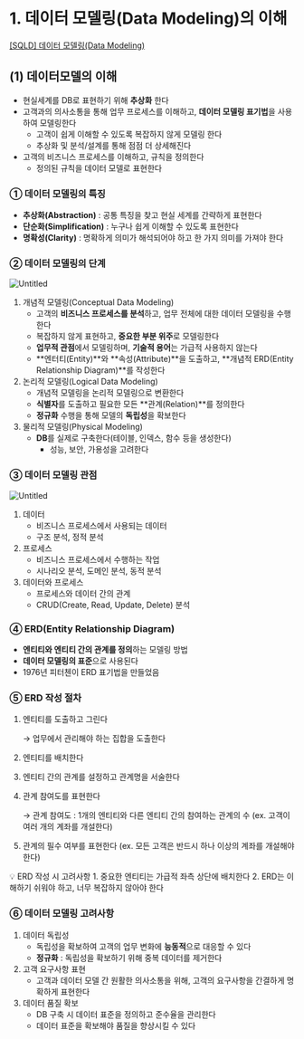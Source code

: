 # 1. 데이터 모델링(Data Modeling)의 이해

[[SQLD] 데이터 모델링(Data Modeling)](https://starrykss.tistory.com/1612)

## (1) 데이터모델의 이해

- 현실세계를 DB로 표현하기 위해 **추상화** 한다
- 고객과의 의사소통을 통해 업무 프로세스를 이해하고, **데이터 모델링 표기법**을 사용하여 모델링한다
    - 고객이 쉽게 이해할 수 있도록 복잡하지 않게 모델링 한다
    - 추상화 및 분석/설계를 통해 점점 더 상세해진다
- 고객의 비즈니스 프로세스를 이해하고, 규칙을 정의한다
    - 정의된 규칙을 데이터 모델로 표현한다

### ① 데이터 모델링의 특징

- **추상화(Abstraction)** : 공통 특징을 찾고 현실 세계를 간략하게 표현한다
- **단순화(Simplification)** : 누구나 쉽게 이해할 수 있도록 표현한다
- **명확성(Clarity)** : 명확하게 의미가 해석되어야 하고 한 가지 의미를 가져야 한다

### ② 데이터 모델링의 단계

![Untitled](https://prod-files-secure.s3.us-west-2.amazonaws.com/71038378-9840-4fca-a3e2-589b51c4bfb7/180e8cb0-f4bd-496a-9173-763614a5fc50/Untitled.png)

1. 개념적 모델링(Conceptual Data Modeling)
    - 고객의 **비즈니스 프로세스를 분석**하고, 업무 전체에 대한 데이터 모델링을 수행한다
    - 복잡하지 않게 표현하고, **중요한 부분 위주**로 모델링한다
    - **업무적 관점**에서 모델링하며, **기술적 용어**는 가급적 사용하지 않는다
    - **엔터티(Entity)**와 **속성(Attribute)**을 도출하고, **개념적 ERD(Entity Relationship Diagram)**를 작성한다
2. 논리적 모델링(Logical Data Modeling)
    - 개념적 모델링을 논리적 모델링으로 변환한다
    - **식별자**를 도출하고 필요한 모든 **관계(Relation)**를 정의한다
    - **정규화** 수행을 통해 모델의 **독립성**을 확보한다
3. 물리적 모델링(Physical Modeling)
    - **DB**를 실제로 구축한다(테이블, 인덱스, 함수 등을 생성한다)
        - 성능, 보안, 가용성을 고려한다

### ③ 데이터 모델링 관점

![Untitled](https://prod-files-secure.s3.us-west-2.amazonaws.com/71038378-9840-4fca-a3e2-589b51c4bfb7/ad2c5a2a-383a-4b9a-9078-de2afc4de187/Untitled.png)
1. 데이터
    - 비즈니스 프로세스에서 사용되는 데이터
    - 구조 분석, 정적 분석
2. 프로세스
    - 비즈니스 프로세스에서 수행하는 작업
    - 시나리오 분석, 도메인 분석, 동적 분석
3. 데이터와 프로세스
    - 프로세스와 데이터 간의 관계
    - CRUD(Create, Read, Update, Delete) 분석

### ④ ERD(Entity Relationship Diagram)

- **엔티티와 엔티티 간의 관계를 정의**하는 모델링 방법
- **데이터 모델링의 표준**으로 사용된다
- 1976년 피터첸이 ERD 표기법을 만들었음

### ⑤ ERD 작성 절차

1. 엔티티를 도출하고 그린다
    
    → 업무에서 관리해야 하는 집합을 도출한다
    
2. 엔티티를 배치한다
3. 엔티티 간의 관계를 설정하고 관계명을 서술한다
4. 관계 참여도를 표현한다
    
    → 관계 참여도 : 1개의 엔티티와 다른 엔티티 간의 참여하는 관계의 수 (ex. 고객이 여러 개의 계좌를 개설한다)
    
5. 관계의 필수 여부를 표현한다 (ex. 모든 고객은 반드시 하나 이상의 계좌를 개설해야 한다)

<aside>
💡 ERD 작성 시 고려사항
1. 중요한 엔티티는 가급적 좌측 상단에 배치한다
2. ERD는 이해하기 쉬워야 하고, 너무 복잡하지 않아야 한다

</aside>

### ⑥ 데이터 모델링 고려사항

1. 데이터 독립성
    - 독립성을 확보하여 고객의 업무 변화에 **능동적**으로 대응할 수 있다
    - **정규화** : 독립성을 확보하기 위해 중복 데이터를 제거한다
2. 고객 요구사항 표현
    - 고객과 데이터 모델 간 원활한 의사소통을 위해, 고객의 요구사항을 간결하게 명확하게 표현한다
3. 데이터 품질 확보
    - DB 구축 시 데이터 표준을 정의하고 준수율을 관리한다
    - 데이터 표준을 확보해야 품질을 향상시킬 수 있다